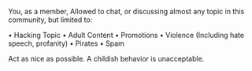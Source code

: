 You, as a member, Allowed to chat, or discussing almost any topic in this community, but limited to:

• Hacking Topic
• Adult Content
• Promotions
• Violence (Including hate speech, profanity)
• Pirates
• Spam

Act as nice as possible. A childish behavior is unacceptable. 

